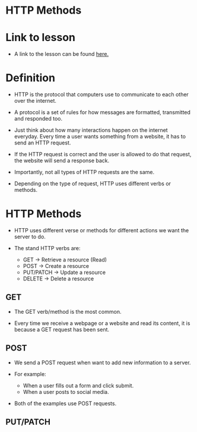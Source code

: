 # HTTP Methods

# Link to lesson

- A link to the lesson can be found [here.](https://ait.instructure.com/courses/3520/pages/rails-routes?module_item_id=272774)

# Definition

- HTTP is the protocol that computers use to communicate to each other over the internet. 

- A protocol is a set of rules for how messages are formatted, transmitted and responded too. 

- Just think about how many interactions happen on the internet everyday. Every time a user wants something from a website, it has to send an HTTP request. 

- If the HTTP request is correct and the user is allowed to do that request, the website will send a response back. 

- Importantly, not all types of HTTP requests are the same. 

- Depending on the type of request, HTTP uses different verbs or methods. 


# HTTP Methods

- HTTP uses different verse or methods for different actions we want the server to do. 

- The stand HTTP verbs are:

	- GET -> Retrieve a resource (Read)
	- POST -> Create a resource 
	- PUT/PATCH -> Update a resource 
	- DELETE -> Delete a resource 


## GET

- The GET verb/method is the most common.

- Every time we receive a webpage or a website and read its content, it is because a GET request has been sent. 


## POST

-  We send a POST request when want to add new information to a server. 

- For example: 

    - When a user fills out a form and click submit.
    - When a user posts to social media.

- Both of the examples use POST requests. 


## PUT/PATCH


